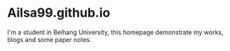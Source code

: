 # Ailsa99.github.io

I'm a student in Beihang University, this homepage demonstrate my works, blogs and some paper notes.
